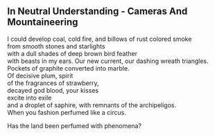 In Neutral Understanding - Cameras And Mountaineering
-----------------------------------------------------
I could develop coal, cold fire, and billows of rust colored smoke  
from smooth stones and starlights  
with a dull shades of deep brown bird feather  
with beasts in my ears. Our new current, our dashing wreath triangles.  
Pockets of graphite converted into marble.  
Of decisive plum, spirit  
of the fragrances of strawberry,  
decayed god blood, your kisses  
excite into exile  
and a droplet of saphire, with remnants of the archipeligos.  
When you fashion perfumed like a circus.  
  
Has the land been perfumed with phenomena?  
